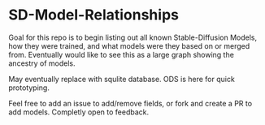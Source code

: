 # SD-Model-Relationships

Goal for this repo is to begin listing out all known Stable-Diffusion Models, how they were trained, and what models were they based on or merged from.
Eventually would like to see this as a large graph showing the ancestry of models.

May eventually replace with squlite database. ODS is here for quick prototyping. 


Feel free to add an issue to add/remove fields, or fork and create a PR to add models. Completly open to feedback.
